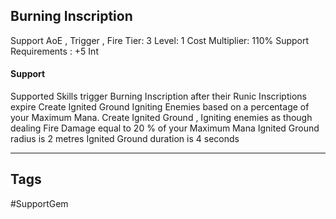 ## Burning Inscription
Support
AoE , Trigger , Fire
Tier: 3
Level: 1
Cost Multiplier: 110%
Support Requirements : +5 Int
#### Support
Supported Skills trigger Burning Inscription after their Runic Inscriptions expire
Create Ignited Ground Igniting Enemies based on a percentage of your Maximum Mana.
Create Ignited Ground , Igniting enemies as though dealing Fire Damage equal to 20 % of your Maximum Mana
Ignited Ground radius is 2 metres
Ignited Ground duration is 4 seconds

---
## Tags
#SupportGem

